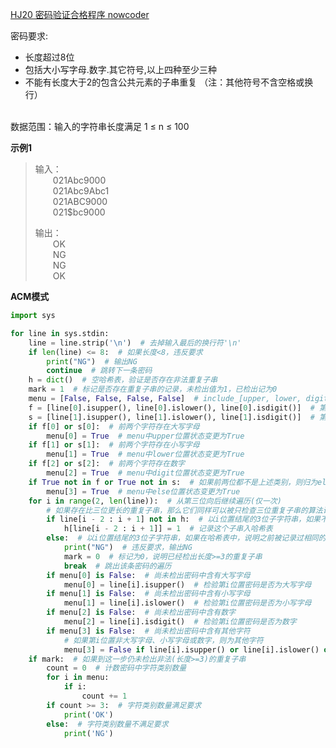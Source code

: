 [HJ20 密码验证合格程序 nowcoder](https://www.nowcoder.com/practice/184edec193864f0985ad2684fbc86841?tpId=37&tqId=21243&rp=1&ru=/exam/oj/ta&qru=/exam/oj/ta&sourceUrl=%2Fexam%2Foj%2Fta%3FtpId%3D37&difficulty=undefined&judgeStatus=undefined&tags=&title=)

密码要求:
<ul>
<li>长度超过8位</li>
<li>包括大小写字母.数字.其它符号,以上四种至少三种</li>
<li>不能有长度大于2的包含公共元素的子串重复 （注：其他符号不含空格或换行）</li>
</ul>
<br>数据范围：输入的字符串长度满足 1 ≤ n ≤ 100

**示例1**
>输入：
><br>&emsp;&emsp;021Abc9000
><br>&emsp;&emsp;021Abc9Abc1
><br>&emsp;&emsp;021ABC9000
><br>&emsp;&emsp;021$bc9000
> 
>输出：
><br>&emsp;&emsp;OK
><br>&emsp;&emsp;NG
><br>&emsp;&emsp;NG
><br>&emsp;&emsp;OK


**ACM模式**


```python
import sys

for line in sys.stdin:
    line = line.strip('\n')  # 去掉输入最后的换行符'\n'
    if len(line) <= 8:  # 如果长度<8，违反要求
        print("NG")  # 输出NG
        continue  # 跳转下一条密码
    h = dict()  # 空哈希表，验证是否存在非法重复子串
    mark = 1  # 标记是否存在重复子串的记录，未检出值为1，已检出记为0
    menu = [False, False, False, False]  # include_[upper, lower, digit, else]
    f = [line[0].isupper(), line[0].islower(), line[0].isdigit()]  # 第1个字符属于哪一类
    s = [line[1].isupper(), line[1].islower(), line[1].isdigit()]  # 第2个字符属于哪一类
    if f[0] or s[0]:  # 前两个字符存在大写字母
        menu[0] = True  # menu中upper位置状态变更为True
    if f[1] or s[1]:  # 前两个字符存在小写字母
        menu[1] = True  # menu中lower位置状态变更为True
    if f[2] or s[2]:  # 前两个字符存在数字
        menu[2] = True  # menu中digit位置状态变更为True
    if True not in f or True not in s:  # 如果前两位都不是上述类别，则归为else类
        menu[3] = True  # menu中else位置状态变更为True
    for i in range(2, len(line)):  # 从第三位向后继续遍历(仅一次)
        # 如果存在比三位更长的重复子串，那么它们同样可以被只检查三位重复子串的算法识别出
        if line[i - 2 : i + 1] not in h:  # 以i位置结尾的3位子字符串，如果不在哈希表中
            h[line[i - 2 : i + 1]] = 1  # 记录这个子串入哈希表
        else:  # 以i位置结尾的3位子字符串，如果在哈希表中，说明之前被记录过相同的子字符串
            print("NG")  # 违反要求，输出NG
            mark = 0  # 标记为0，说明已经检出长度>=3的重复子串
            break  # 跳出该条密码的遍历
        if menu[0] is False:  # 尚未检出密码中含有大写字母
            menu[0] = line[i].isupper()  # 检验第i位置密码是否为大写字母
        if menu[1] is False:  # 尚未检出密码中含有小写字母
            menu[1] = line[i].islower()  # 检验第i位置密码是否为小写字母
        if menu[2] is False:  # 尚未检出密码中含有数字
            menu[2] = line[i].isdigit()  # 检验第i位置密码是否为数字
        if menu[3] is False:  # 尚未检出密码中含有其他字符
            # 如果第i位置非大写字母、小写字母或数字，则为其他字符
            menu[3] = False if line[i].isupper() or line[i].islower() or line[i].isdigit() else True
    if mark:  # 如果到这一步仍未检出非法(长度>=3)的重复子串
        count = 0  # 计数密码中字符类别数量
        for i in menu:
            if i:
                count += 1
        if count >= 3:  # 字符类别数量满足要求
            print('OK')
        else:  # 字符类别数量不满足要求
            print('NG')
```